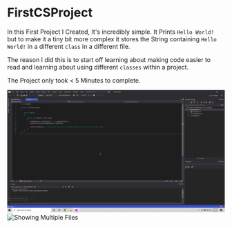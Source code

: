 # FirstCSProject
In this First Project I Created, It's incredibly simple. It Prints `Hello World!` but to make it a tiny bit more complex it stores the String containing `Hello World!` in a different `class` in a different file.

The reason I did this is to start off learning about making code easier to read and learning about using different `classes` within a project.

The Project only took < 5 Minutes to complete.

![Code Snippet](https://raw.githubusercontent.com/KodeyThomas/BackendDev/master/assets/firstCSProject1.png)
![Showing Multiple Files](https://raw.githubusercontent.com/KodeyThomas/BackendDev/tree/master/assets/firstCSProject2.png)